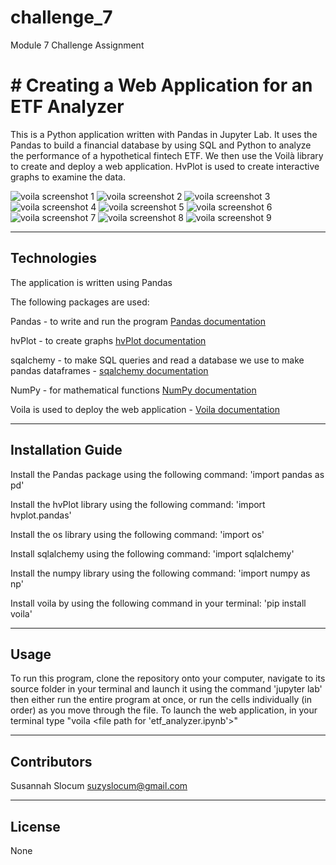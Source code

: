 # challenge_7
Module 7 Challenge Assignment

# # Creating a Web Application for an ETF Analyzer

This is a Python application written with Pandas in Jupyter Lab. It uses the Pandas to build a financial database by using SQL and Python to analyze the performance of a hypothetical fintech ETF. We then use the Voilà library to create and deploy a web application. HvPlot is used to create interactive graphs to examine the data.

![voila screenshot 1](/Images/voila1.jpg)
![voila screenshot 2](/Images/voila2.jpg)
![voila screenshot 3](/Images/voila3.jpg)
![voila screenshot 4](/Images/voila4.jpg)
![voila screenshot 5](/Images/voila5.jpg)
![voila screenshot 6](/Images/voila6.jpg)
![voila screenshot 7](/Images/voila7.jpg)
![voila screenshot 8](/Images/voila8.jpg)
![voila screenshot 9](/Images/voila9.jpg)


---

## Technologies

The application is written using Pandas

The following packages are used:

Pandas - to write and run the program [Pandas documentation](https://pandas.pydata.org/docs/)

hvPlot - to create graphs [hvPlot documentation](https://hvplot.holoviz.org/)

sqalchemy - to make SQL queries and read a database we use to make pandas dataframes - [sqalchemy documentation](https://docs.sqlalchemy.org/en/13/)

NumPy - for mathematical functions [NumPy documentation](https://numpy.org/doc/)

Voila is used to deploy the web application - [Voila documentation](https://voila.readthedocs.io/en/stable/)

---

## Installation Guide

Install the Pandas package using the following command: 'import pandas as pd'

Install the hvPlot library using the following command: 'import hvplot.pandas'

Install the os library using the following command: 'import os'

Install sqlalchemy using the following command: 'import sqlalchemy'

Install the numpy library using the following command: 'import numpy as np'

Install voila by using the following command in your terminal: 'pip install voila'

--- 

## Usage

To run this program, clone the repository onto your computer, navigate to its source folder in your terminal and launch it using the command 'jupyter lab' then either run the entire program at once, or run the cells individually (in order) as you move through the file. To launch the web application, in your terminal type "voila <file path for 'etf_analyzer.ipynb'>"

---

## Contributors
Susannah Slocum 
suzyslocum@gmail.com

---

## License

None
